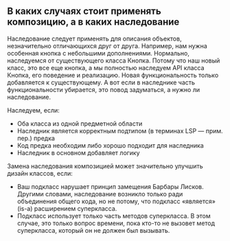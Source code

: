 ## В каких случаях стоит применять композицию, а в каких наследование
Наследование следует применять для описания объектов, незначительно отличающихся друг от друга. 
Например, нам нужна особенная кнопка с небольшими дополнениями. Нормально, наследуемся от существующего класса Кнопка. 
Потому что наш новый класс, это все еще кнопка, а мы полностью наследуем API класса Кнопка, его поведение и реализацию. 
Новая функциональность только добавляется к существующему. 
А вот если в наследнике часть функциональности убирается, это повод задуматься, а нужно ли наследование.

Наследуем, если:
- Оба класса из одной предметной области
- Наследник является корректным подтипом (в терминах LSP — прим. пер.) предка
- Код предка необходим либо хорошо подходит для наследника
- Наследник в основном добавляет логику

Замена наследования композицией может значительно улучшить дизайн классов, если:
- Ваш подкласс нарушает принцип замещения Барбары Лисков. Другими словами, наследование возникло только ради объединения общего кода, но не потому, что подкласс «является» (is-a) расширением суперкласса.
- Подкласс использует только часть методов суперкласса. В этом случае, это только вопрос времени, пока кто-то не вызовет метод суперкласса, который он не должен был вызывать.
